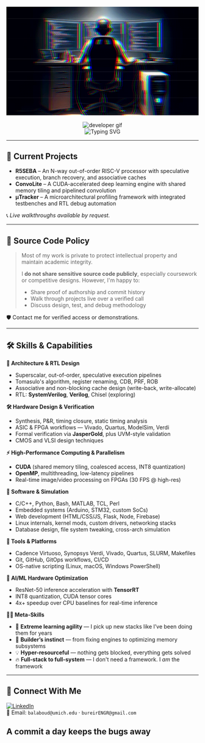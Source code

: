 <p align="center"> 
  <img src="https://raw.githubusercontent.com/Bureir/Bureir/refs/heads/main/glitch_1048036.svg" alt="Glitch Banner" width="600">
</p>

<!-- Typing Intro + GIF (with neon cyan effect) -->
<p align="center">
  <img src="https://github.com/HalemoGPA/HalemoGPA/blob/main/images/Developer.gif" alt="developer gif" height="45px"><br/>
  <img src="https://readme-typing-svg.demolab.com?font=Chakra+Petch&weight=700&size=30&duration=1000&pause=1400&color=00FFE0&center=true&vCenter=true&random=false&width=600&height=40&lines=Hi+%F0%9F%91%8B+I'm+Bureir+Alaboudi;UMich+Computer+Engineer;No+framework%2C+no+problem" alt="Typing SVG" />
</p>

---

## 🔧 Current Projects

- **R5SEBA** – An N-way out-of-order RISC-V processor with speculative execution, branch recovery, and associative caches  
- **ConvoLite** – A CUDA-accelerated deep learning engine with shared memory tiling and pipelined convolution  
- **μTracker** – A microarchitectural profiling framework with integrated testbenches and RTL debug automation  

📞 *Live walkthroughs available by request.*

---

## 📣 Source Code Policy

> Most of my work is private to protect intellectual property and maintain academic integrity.  
>  
> I **do not share sensitive source code publicly**, especially coursework or competitive designs. However, I'm happy to:  
> - Share proof of authorship and commit history  
> - Walk through projects live over a verified call  
> - Discuss design, test, and debug methodology  

🛡️ Contact me for verified access or demonstrations.

---

## 🛠️ Skills & Capabilities

**🔬 Architecture & RTL Design**  
- Superscalar, out-of-order, speculative execution pipelines  
- Tomasulo's algorithm, register renaming, CDB, PRF, ROB  
- Associative and non-blocking cache design (write-back, write-allocate)  
- RTL: **SystemVerilog**, **Verilog**, Chisel (exploring)

**🛠️ Hardware Design & Verification**  
- Synthesis, P&R, timing closure, static timing analysis  
- ASIC & FPGA workflows — Vivado, Quartus, ModelSim, Verdi  
- Formal verification via **JasperGold**, plus UVM-style validation  
- CMOS and VLSI design techniques

**⚡ High-Performance Computing & Parallelism**  
- **CUDA** (shared memory tiling, coalesced access, INT8 quantization)  
- **OpenMP**, multithreading, low-latency pipelines  
- Real-time image/video processing on FPGAs (30 FPS @ high-res)

**🧠 Software & Simulation**  
- C/C++, Python, Bash, MATLAB, TCL, Perl  
- Embedded systems (Arduino, STM32, custom SoCs)  
- Web development (HTML/CSS/JS, Flask, Node, Firebase)  
- Linux internals, kernel mods, custom drivers, networking stacks  
- Database design, file system tweaking, cross-arch simulation

**🧰 Tools & Platforms**  
- Cadence Virtuoso, Synopsys Verdi, Vivado, Quartus, SLURM, Makefiles  
- Git, GitHub, GitOps workflows, CI/CD  
- OS-native scripting (Linux, macOS, Windows PowerShell)

**🧩 AI/ML Hardware Optimization**  
- ResNet-50 inference acceleration with **TensorRT**  
- INT8 quantization, CUDA tensor cores  
- 4x+ speedup over CPU baselines for real-time inference

**🧑‍🔬 Meta-Skills**  
- 🧠 **Extreme learning agility** — I pick up new stacks like I’ve been doing them for years  
- 🔧 **Builder’s instinct** — from fixing engines to optimizing memory subsystems  
- 💡 **Hyper-resourceful** — nothing gets blocked, everything gets solved  
- 🔥 **Full-stack to full-system** — I don't need a framework. I *am* the framework

---

## 🔗 Connect With Me

[![LinkedIn](https://img.shields.io/badge/LinkedIn-blue?logo=linkedin&logoColor=white&style=for-the-badge)](https://www.linkedin.com/in/bureir/)  
📧 Email: `balaboud@umich.edu` · `bureirENGR@gmail.com`

## A commit a day keeps the bugs away
